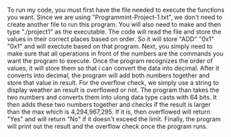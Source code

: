 To run my code, you must first have the file needed to execute the functions you want. Since we are using "Programmint-Project-1.txt", we don't need to create another file to run this program. You will also need to make and then type "./project1" as the executable.
The code will read the file and store the values in their correct places based on order. So it will store "ADD" "0x1" "0x1" and will exectute based on that program.
Next, you simply need to make sure that all operations in front of the numbers are the commands you want the program to execute. 
Once the program recognizes the order of values, it will store them so that i can convert the data into decimal.
After it converts into decimal, the program will add both numbers together and store that value in result.
For the overflow check, we simply use a string to display weather an result is overflowed or not.
The program than takes the two numbers and converts them into ulong data type casts with 64 bits. It then adds these two numbers together and checks if the result is larger than the max which is 4,294,967,295. If it is, then overflowed will return "Yes" and will return "No" if it doesn't exceed the limit.
Finally, the program will print out the result and the overflow check once the program runs.

